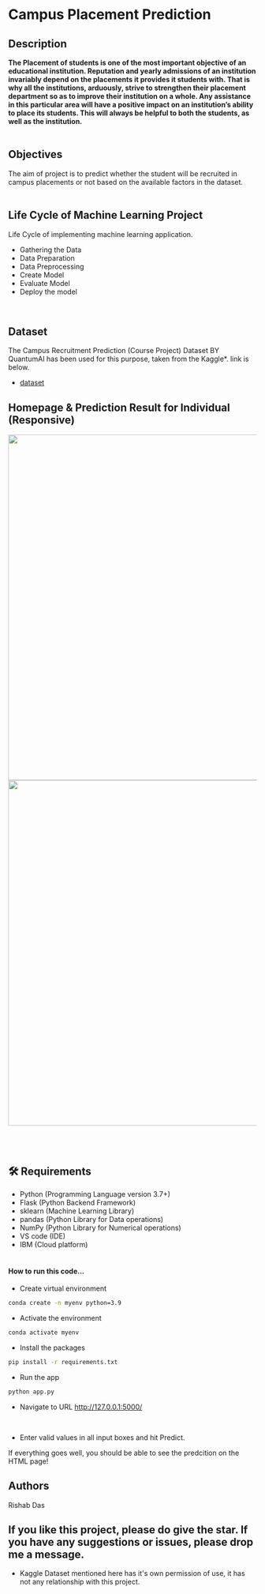 # Campus Placement Prediction 

## Description
<b>
The Placement of students is one of the most important objective of an educational 
institution. Reputation and yearly admissions of an institution invariably depend on the 
placements it provides it students with. That is why all the institutions, arduously, strive 
to strengthen their placement department so as to improve their institution on a whole. 
Any assistance in this particular area will have a positive impact on an institution’s ability 
to place its students. This will always be helpful to both the students, as well as the 
institution.
</b><br> <br>

## Objectives
The aim of project is to predict whether the student will be recruited in campus placements 
or not based on the available factors in the dataset.<br><br>

## Life Cycle of Machine Learning Project
Life Cycle of implementing machine learning application.
- Gathering the Data
- Data Preparation
- Data Preprocessing
- Create Model
- Evaluate Model
- Deploy the model
<br>

## Dataset
The Campus Recruitment Prediction (Course Project) Dataset BY QuantumAI has been used for this purpose, taken from the Kaggle*. link is below.

- [dataset](https://www.kaggle.com/c/ml-with-python-course-project/data)


## Homepage & Prediction Result for Individual (Responsive)
<img src = "image\Home.png" width = "700px">
<img src = "image\Predict.png" width = "700px">

<br><br>

## 🛠️ Requirements
* Python (Programming Language version 3.7+)
* Flask (Python Backend Framework)
* sklearn (Machine Learning Library)
* pandas (Python Library for Data operations)
* NumPy (Python Library for Numerical operations)
* VS code (IDE)
* IBM (Cloud platform)<br><br>

#### How to run this code...
- Create virtual environment
```bash
conda create -n myenv python=3.9
```
- Activate the environment
```bash
conda activate myenv
```
- Install the packages
```bash
pip install -r requirements.txt
```
- Run the app
```bash
python app.py
```
- Navigate to URL http://127.0.0.1:5000/
<br>

- Enter valid values in all input boxes and hit Predict.

If everything goes well, you should  be able to see the predcition on the HTML page!

## Authors
Rishab Das

## If you like this project, please do give the star. If you have any suggestions or issues, please drop me a message.

* Kaggle Dataset mentioned here has it's own permission of use, it has not any relationship with this project. 

